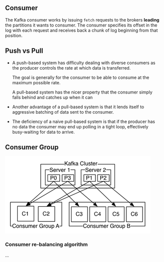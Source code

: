 Consumer
---
The Kafka consumer works by issuing `fetch` requests to the brokers **leading** the partitions it wants to consumer. The consumer specifies its offset in the log with each request and receives back a chunk of log beginning from that position.


## Push vs Pull

* A push-based system has difficulty dealing with diverse consumers as the producer controls the rate at which data is transferred.

    The goal is generally for the consumer to be able to consume at the maximum possible rate.

    A pull-based system has the nicer property that the consumer simply falls behind and catches up when it can


* Another advantage of a pull-based system is that it lends itself to aggressive batching of data sent to the consumer.


* The deficiency of a naive pull-based system is that if the producer has no data the consumer may end up polling in a tight loop, effectively busy-waiting for data to arrive.


## Consumer Group

![Kafka Consumer Group](images/kafka_consumer_group.png)



### Consumer re-balancing algorithm
...
